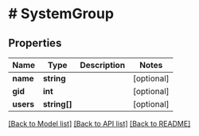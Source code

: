 # # SystemGroup

## Properties

Name | Type | Description | Notes
------------ | ------------- | ------------- | -------------
**name** | **string** |  | [optional] 
**gid** | **int** |  | [optional] 
**users** | **string[]** |  | [optional] 

[[Back to Model list]](../../README.md#documentation-for-models) [[Back to API list]](../../README.md#documentation-for-api-endpoints) [[Back to README]](../../README.md)


